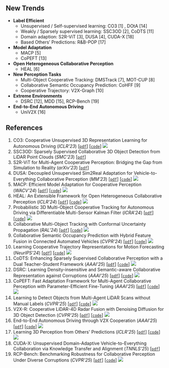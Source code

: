 
## New Trends
- **Label Efficient**
  - Unsupervised / Self-supervised learning: CO3 [1] , DOtA [14]
  - Weakly / Sparsely supervised learning: SSC3OD [2], CoDTS [11]
  - Domain adaption: S2R-ViT [3], DUSA [4], CUDA-X [18]
  - Based Others’ Predictions: R&B-POP [17]
- **Model Adaptation**
  - MACP [5]
  - CoPEFT [13]
- **Open Heterogeneous Collaborative Perception**
  - HEAL [6]
- **New Perception Tasks**
  - Multi-Object Cooperative Tracking: DMSTrack [7], MOT-CUP [8]
  - Collaborative Semantic Occupancy Prediction: CoHFF [9]
  - Cooperative Trajectory: V2X-Graph [10]
- **Extreme Environments**
  - DSRC [12], MDD [15], RCP-Bench [19]
- **End-to-End Autonomous Driving**
  - UniV2X [16]

## References
1.  CO3: Cooperative Unsupervised 3D Representation Learning for Autonomous Driving (*ICLR'23*) [[`pdf`](https://arxiv.org/abs/2206.04028)] [[`code`](https://github.com/Runjian-Chen/CO3)] ![](https://img.shields.io/github/stars/Runjian-Chen/CO3) 
2.  SSC3OD: Sparsely Supervised Collaborative 3D Object Detection from LiDAR Point Clouds (*SMC'23*) [[`pdf`](https://arxiv.org/abs/2307.00717)]
3.  S2R-ViT for Multi-Agent Cooperative Perception: Bridging the Gap from Simulation to Reality (*arXiv'23*) [[`pdf`](https://arxiv.org/abs/2307.07935)]
4.  DUSA: Decoupled Unsupervised Sim2Real Adaptation for Vehicle-to-Everything Collaborative Perception (*MM'23*) [[`pdf`](https://dl.acm.org/doi/10.1145/3581783.3611948)] [[`code`](https://github.com/refkxh/DUSA)] ![](https://img.shields.io/github/stars/refkxh/DUSA) 
5.  MACP: Efficient Model Adaptation for Cooperative Perception (*WACV'24*) [[`pdf`](https://arxiv.org/abs/2310.16870)] [[`code`](https://github.com/PurdueDigitalTwin/MACP)] ![](https://img.shields.io/github/stars/PurdueDigitalTwin/MACP)
6.  HEAL: An Extensible Framework for Open Heterogeneous Collaborative Perception (*ICLR'24*) [[`pdf`](https://openreview.net/forum?id=KkrDUGIASk)] [[`code`](https://github.com/yifanlu0227/HEAL)] ![](https://img.shields.io/github/stars/yifanlu0227/HEAL)
7.  Probabilistic 3D Multi-Object Cooperative Tracking for Autonomous Driving via Differentiable Multi-Sensor Kalman Filter (*ICRA'24*) [[`pdf`](https://arxiv.org/abs/2309.14655)] [[`code`](https://github.com/eddyhkchiu/DMSTrack)] ![](https://img.shields.io/github/stars/eddyhkchiu/DMSTrack)
8.  Collaborative Multi-Object Tracking with Conformal Uncertainty Propagation (*RAL'24*) [[`pdf`](https://arxiv.org/abs/2303.14346)] [[`code`](https://github.com/susanbao/mot_cup)] ![](https://img.shields.io/github/stars/susanbao/mot_cup)
9.  Collaborative Semantic Occupancy Prediction with Hybrid Feature Fusion in Connected Automated Vehicles (*CVPR'24*) [[`pdf`](https://arxiv.org/abs/2402.07635)] [[`code`](https://github.com/rruisong/CoHFF)] ![](https://img.shields.io/github/stars/rruisong/CoHFF)
10.  Learning Cooperative Trajectory Representations for Motion Forecasting (*NeurIPS'24*) [[`pdf`](https://openreview.net/pdf?id=mcY221BgKi)] [[`code`](https://github.com/AIR-THU/V2X-Graph)] ![](https://img.shields.io/github/stars/AIR-THU/V2X-Graph)
11.  CoDTS: Enhancing Sparsely Supervised Collaborative Perception with a Dual Teacher-Student Framework (*AAAI'25*) [[`pdf`](https://arxiv.org/abs/2412.08344)] [[`code`](https://github.com/CatOneTwo/CoDTS)] ![](https://img.shields.io/github/stars/CatOneTwo/CoDTS)
12.  DSRC: Learning Density-insensitive and Semantic-aware Collaborative Representation against Corruptions (*AAAI'25*) [[`pdf`](https://arxiv.org/abs/2412.10739)] [[`code`](https://github.com/Terry9a/DSRC)] ![](https://img.shields.io/github/stars/Terry9a/DSRC)
13.  CoPEFT: Fast Adaptation Framework for Multi-Agent Collaborative Perception with Parameter-Efficient Fine-Tuning (*AAAI'25*) [[`pdf`](https://arxiv.org/abs/2502.10705)] [[`code`](https://github.com/fengxueguiren/CoPEFT)] ![](https://img.shields.io/github/stars/fengxueguiren/CoPEFT)
14.  Learning to Detect Objects from Multi-Agent LiDAR Scans without Manual Labels (*CVPR'25*) [[`pdf`](https://arxiv.org/abs/2503.08421)] [[`code`](https://github.com/xmuqimingxia/DOtA)] ![](https://img.shields.io/github/stars/xmuqimingxia/DOtA)
15.  V2X-R: Cooperative LiDAR-4D Radar Fusion with Denoising Diffusion for 3D Object Detection (*CVPR'25*) [[`pdf`](https://arxiv.org/abs/2411.08402)] [[`code`](https://github.com/ylwhxht/V2X-R)] ![](https://img.shields.io/github/stars/ylwhxht/V2X-R)
16.  End-to-End Autonomous Driving through V2X Cooperation (*AAAI'25*) [[`pdf`](https://arxiv.org/abs/2404.00717)] [[`code`](https://github.com/AIR-THU/UniV2X)] ![](https://img.shields.io/github/stars/AIR-THU/UniV2X)
17.  Learning 3D Perception from Others' Predictions (*ICLR'25*) [[`pdf`](https://openreview.net/forum?id=Ylk98vWQuQ)] [[`code`](https://github.com/jinsuyoo/rnb-pop)] ![](https://img.shields.io/github/stars/jinsuyoo/rnb-pop)
18.  CUDA-X: Unsupervised Domain-Adaptive Vehicle-to-Everything Collaboration via Knowledge Transfer and Alignment (*TNNLS'25*) [[`pdf`](https://ieeexplore.ieee.org/document/10891961)]
19.  RCP-Bench: Benchmarking Robustness for Collaborative Perception Under Diverse Corruptions (*CVPR'25*) [[`pdf`](https://openaccess.thecvf.com/content/CVPR2025/papers/Du_RCP-Bench_Benchmarking_Robustness_for_Collaborative_Perception_Under_Diverse_Corruptions_CVPR_2025_paper.pdf)] [[`code`](https://github.com/LuckyDush/RCP-Bench)] ![](https://img.shields.io/github/stars/LuckyDush/RCP-Bench)
